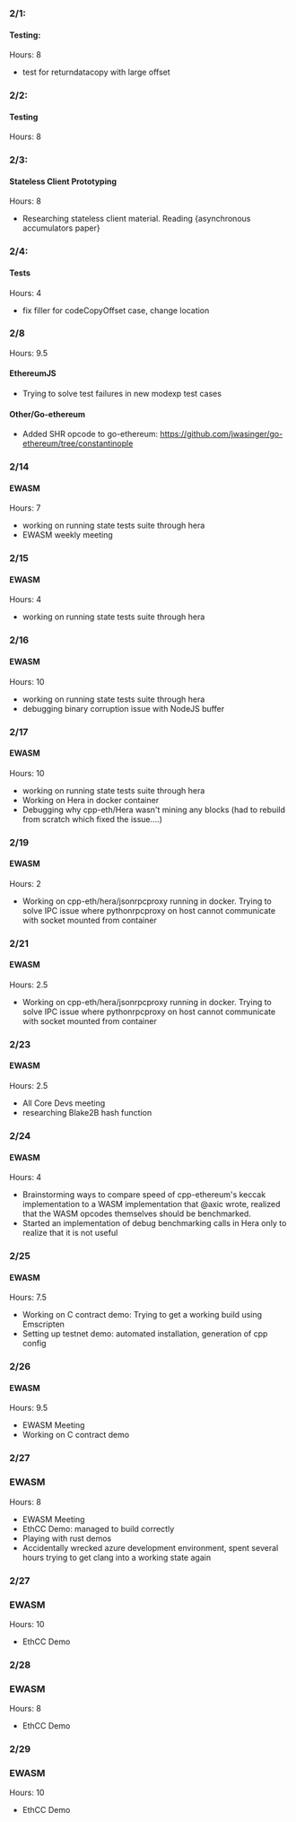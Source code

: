 ### 2/1:
#### Testing:
Hours: 8
 - test for returndatacopy with large offset

### 2/2:
#### Testing
Hours: 8

### 2/3:
#### Stateless Client Prototyping
Hours: 8
 - Researching stateless client material.  Reading {asynchronous accumulators paper}

### 2/4:
#### Tests
Hours: 4
 - fix filler for codeCopyOffset case, change location

### 2/8
Hours: 9.5
#### EthereumJS
 - Trying to solve test failures in new modexp test cases
#### Other/Go-ethereum
 - Added SHR opcode to go-ethereum: https://github.com/jwasinger/go-ethereum/tree/constantinople

### 2/14
#### EWASM
Hours: 7
 - working on running state tests suite through hera
 - EWASM weekly meeting

### 2/15
#### EWASM
Hours: 4
 - working on running state tests suite through hera

### 2/16
#### EWASM
Hours: 10
 - working on running state tests suite through hera 
 - debugging binary corruption issue with NodeJS buffer

### 2/17
#### EWASM
Hours: 10
 - working on running state tests suite through hera 
 - Working on Hera in docker container
 - Debugging why cpp-eth/Hera wasn't mining any blocks (had to rebuild from scratch which fixed the issue....)

### 2/19
#### EWASM
Hours: 2
 - Working on cpp-eth/hera/jsonrpcproxy running in docker.  Trying to solve IPC issue where pythonrpcproxy on host cannot communicate with socket mounted from container

### 2/21
#### EWASM
Hours: 2.5
 - Working on cpp-eth/hera/jsonrpcproxy running in docker.  Trying to solve IPC issue where pythonrpcproxy on host cannot communicate with socket mounted from container

### 2/23
#### EWASM
Hours: 2.5
 - All Core Devs meeting
 - researching Blake2B hash function

### 2/24
#### EWASM
Hours: 4
 - Brainstorming ways to compare speed of cpp-ethereum's keccak implementation to a WASM implementation that @axic wrote, realized that the WASM opcodes themselves should be benchmarked.
 - Started an implementation of debug benchmarking calls in Hera only to realize that it is not useful

### 2/25
#### EWASM
Hours: 7.5
 - Working on C contract demo: Trying to get a working build using Emscripten
 - Setting up testnet demo: automated installation, generation of cpp config

### 2/26
#### EWASM
Hours: 9.5
 - EWASM Meeting
 - Working on C contract demo

### 2/27
### EWASM
Hours: 8
 - EWASM Meeting
 - EthCC Demo: managed to build correctly
 - Playing with rust demos
 - Accidentally wrecked azure development environment, spent several hours trying to get clang into a working state again

### 2/27
### EWASM
Hours: 10
 - EthCC Demo

### 2/28
### EWASM
Hours: 8
 - EthCC Demo

### 2/29
### EWASM
Hours: 10
 - EthCC Demo
